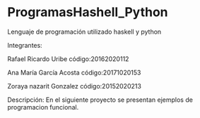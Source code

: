 # ProgramasHashell_Python

Lenguaje de programación utilizado haskell y python

Integrantes:

Rafael Ricardo Uribe código:20162020112

Ana María García Acosta código:20171020153

Zoraya nazarit Gonzalez código:20152020213

Descripción: En el siguiente proyecto se presentan ejemplos de programacion funcional.
